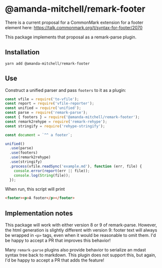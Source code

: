 # @amanda-mitchell/remark-footer

There is a current proposal for a CommonMark extension for a footer element here:
https://talk.commonmark.org/t/syntax-for-footer/2070

This package implements that proposal as a remark-parse plugin.

## Installation

```
yarn add @amanda-mitchell/remark-footer
```

## Use

Construct a unified parser and pass `footers` to it as a plugin:

```js
const vfile = require('to-vfile');
const report = require('vfile-reporter');
const unified = require('unified');
const parse = require('remark-parse');
const { footers } = require('@amanda-mitchell/remark-footer');
const remark2rehype = require('remark-rehype');
const stringify = require('rehype-stringify');

const document = `^^ a footer`;

unified()
  .use(parse)
  .use(footers)
  .use(remark2rehype)
  .use(stringify)
  .process(vfile.readSync('example.md'), function (err, file) {
    console.error(report(err || file));
    console.log(String(file));
  });
```

When run, this script will print

```html
<footer><p>A footer</p></footer>
```

## Implementation notes

This package will work with either version 8 or 9 of remark-parse.
However, the html generation is slightly different with version 9:
footer text will always be wrapped in `<p>` tags, even when it would be reasonable to omit them.
I'd be happy to accept a PR that improves this behavior!

Many `remark-parse` plugins also provide behavior to serialize an mdast syntax tree back to markdown.
This plugin does not support this, but again, I'd be happy to accept a PR that adds the feature!
